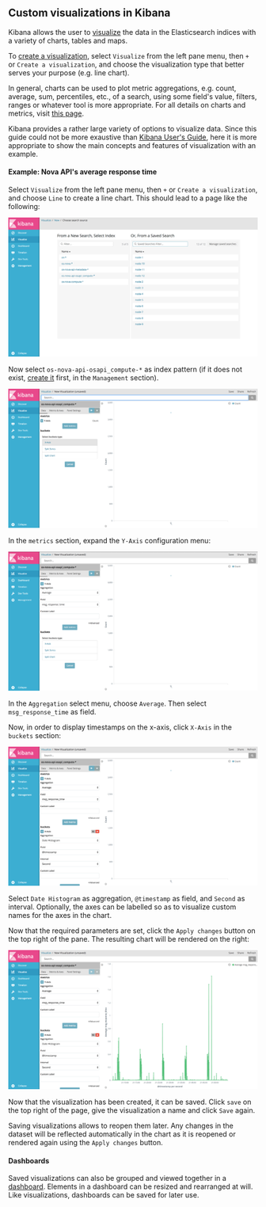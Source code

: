 ## Custom visualizations in Kibana
Kibana allows the user to [visualize][1] the data in the Elasticsearch indices with a variety of charts, tables and maps.

To [create a visualization][2], select `Visualize` from the left pane menu, then `+` or `Create a visualization`, and choose the visualization type that better serves your purpose (e.g. line chart).

In general, charts can be used to plot metric aggregations, e.g. count, average, sum, percentiles, etc., of a search, using some field's value, filters, ranges or whatever tool is more appropriate. For all details on charts and metrics, visit [this page][3].

Kibana provides a rather large variety of options to visualize data. Since this guide could not be more exaustive than [Kibana User's Guide][4], here it is more appropriate to show the main concepts and features of visualization with an example.

#### Example: Nova API's average response time
Select `Visualize` from the left pane menu, then `+` or `Create a visualization`, and choose `Line` to create a line chart. This should lead to a page like the following:

![from new search](../images/visual-index.png)

Now select `os-nova-api-osapi_compute-*` as index pattern (if it does not exist, [create it](5-kibana-logs.md) first, in the `Management` section).

![new visualization](../images/visual-new.png)

In the `metrics` section, expand the `Y-Axis` configuration menu:

![Y Axis](../images/visual-y-axis.png)

In the `Aggregation` select menu, choose `Average`. Then select `msg_response_time` as field.

Now, in order to display timestamps on the x-axis, click `X-Axis` in the `buckets` section:

![X Axis](../images/visual-x-axis.png)

Select `Date Histogram` as aggregation, `@timestamp` as field, and `Second` as interval. Optionally, the axes can be labelled so as to visualize custom names for the axes in the chart.

Now that the required parameters are set, click the `Apply changes` button on the top right of the pane. The resulting chart will be rendered on the right:

![plot visualization](../images/visual-plot.png)

Now that the visualization has been created, it can be saved. Click `save` on the top right of the page, give the visualization a name and click `Save` again.

Saving visualizations allows to reopen them later. Any changes in the dataset will be reflected automatically in the chart as it is reopened or rendered again using the `Apply changes` button.

#### Dashboards
Saved visualizations can also be grouped and viewed together in a [dashboard][5]. Elements in a dashboard can be resized and rearranged at will. Like visualizations, dashboards can be saved for later use.

[1]:https://www.elastic.co/guide/en/kibana/5.x/visualize.html
[2]:https://www.elastic.co/guide/en/kibana/5.x/createvis.html
[3]:https://www.elastic.co/guide/en/kibana/5.x/xy-chart.html
[4]:https://www.elastic.co/guide/en/kibana/5.x/index.html
[5]:https://www.elastic.co/guide/en/kibana/5.x/dashboard.html
